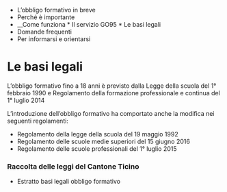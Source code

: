   * L’obbligo formativo in breve
  * Perché è importante
  *  __Come funziona
    * Il servizio GO95
    * Le basi legali
  * Domande frequenti
  * Per informarsi e orientarsi

#  Le basi legali

L’obbligo formativo fino a 18 anni è previsto dalla Legge della scuola del 1°
febbraio 1990 e Regolamento della formazione professionale e continua del 1°
luglio 2014

  
L’introduzione dell’obbligo formativo ha comportato anche la modifica nei
seguenti regolamenti:

  * Regolamento della legge della scuola del 19 maggio 1992
  * Regolamento delle scuole medie superiori del 15 giugno 2016
  * Regolamento delle scuole professionali del 1° luglio 2015

###  Raccolta delle leggi del Cantone Ticino

  * Estratto basi legali obbligo formativo

